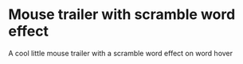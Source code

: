 # Mouse trailer with scramble word effect

A cool little mouse trailer with a scramble word effect on word hover

